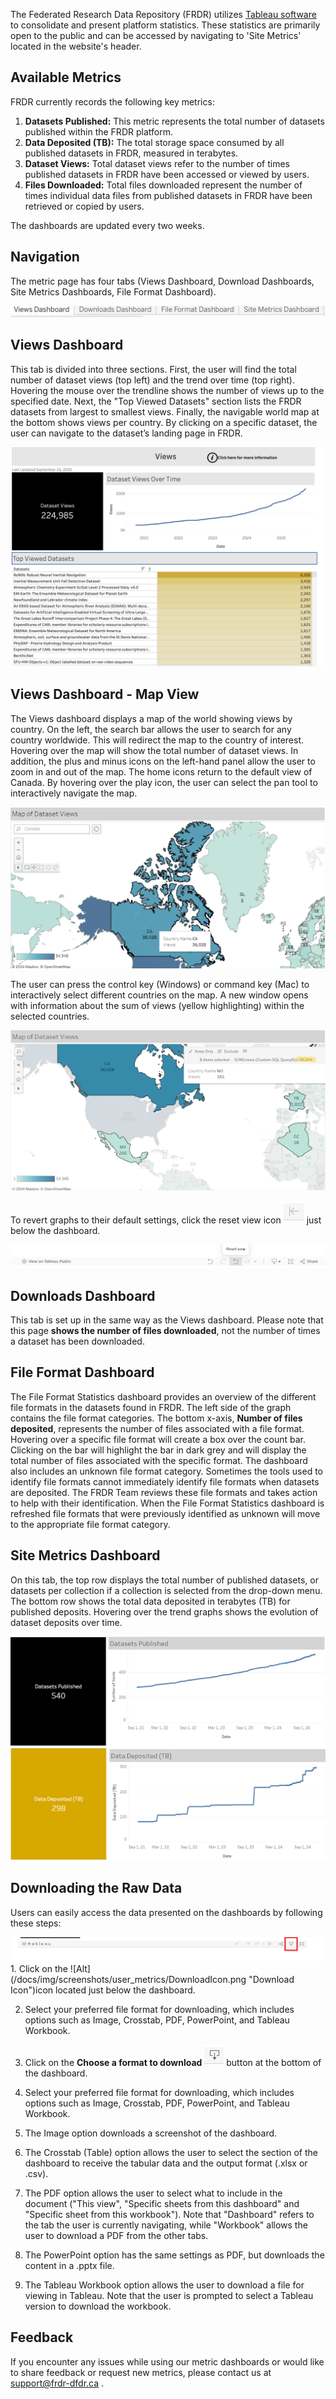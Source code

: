 ﻿The Federated Research Data Repository (FRDR) utilizes [Tableau software](https://www.tableau.com/why-tableau/what-is-tableau) to consolidate and present platform statistics. These statistics are primarily open to the public and can be accessed by navigating to 'Site Metrics' located in the website's header. 



## Available Metrics

FRDR currently records the following key metrics:

1. **Datasets Published:** This metric represents the total number of datasets published within the FRDR platform.
2. **Data Deposited (TB):** The total storage space consumed by all published datasets in FRDR, measured in terabytes.
3. **Dataset Views:** Total dataset views refer to the number of times published datasets in FRDR have been accessed or viewed by users.
4. **Files Downloaded:** Total files downloaded represent the number of times individual data files from published datasets in FRDR have been retrieved or copied by users.
   
The dashboards are updated every two weeks. 

## Navigation

The metric page has four tabs (Views Dashboard, Download Dashboards, Site Metrics Dashboards, File Format Dashboard). 

<a href="/docs/img/screenshots/user_metrics/metrics_nav_tab.png" class="screenshot-lightbox">
<img src="/docs/img/screenshots/user_metrics/metrics_nav_tab.png" alt="Screenshot showing the top navigation tab." class="screenshot"/>
</a>



## Views Dashboard

This tab is divided into three sections. First, the user will find the total number of dataset views (top left) and the 
trend over time (top right). Hovering the mouse over the trendline shows the number of views up to the specified date. 
Next, the "Top Viewed Datasets" section lists the FRDR datasets from largest to smallest views. Finally, the navigable 
world map at the bottom shows views per country.  By clicking on a specific dataset, the user can navigate to the 
dataset’s landing page in FRDR. 

<a href="/docs/img/screenshots/user_metrics/metrics_view_tab_1.png" class="screenshot-lightbox">
<img src="/docs/img/screenshots/user_metrics/metrics_view_tab_1.png" alt="Screenshot showing the views tab." class="screenshot"/>
</a>


## Views Dashboard - Map View

The Views dashboard displays a map of the world showing views by country.  On the left, the search bar allows the user 
to search for any country worldwide. This will redirect the map to the country of interest. Hovering over the map will 
show the total number of dataset views. In addition, the plus and minus icons on the left-hand panel allow the user to 
zoom in and out of the map. The home icons return to the default view of Canada. By hovering over the play icon, the 
user can select the pan tool to interactively navigate the map.  

<a href="/docs/img/screenshots/user_metrics/metrics_map_view.png" class="screenshot-lightbox">
<img src="/docs/img/screenshots/user_metrics/metrics_map_view.png" alt="Screenshot showing the view map." class="screenshot"/>
</a>


The user can press the control key (Windows) or command key (Mac) to interactively select different countries on the 
map. A new window opens with information about the sum of views (yellow highlighting) within the selected countries. 

<a href="/docs/img/screenshots/user_metrics/metrics_map_view_2.png" class="screenshot-lightbox">
<img src="/docs/img/screenshots/user_metrics/metrics_map_view_2.png" alt="Screenshot showing the view map." class="screenshot"/>
</a>

To revert graphs to their default settings, click the reset view icon ![Alt](/docs/img/screenshots/user_metrics/RevertIcon.png "Revert Icon") just below the dashboard.

<a href="/docs/img/screenshots/user_metrics/metrics_reset_map_button.png" class="screenshot-lightbox">
<img src="/docs/img/screenshots/user_metrics/metrics_reset_map_button.png" alt="Screenshot showing the reset map button." class="screenshot"/>
</a>

## Downloads Dashboard
This tab is set up in the same way as the Views dashboard. Please note that this page **shows the number of files 
downloaded**, not the number of times a dataset has been downloaded.  

## File Format Dashboard
The File Format Statistics dashboard provides an overview of the different file formats in the datasets 
found in FRDR. The left side of the graph contains the file format categories. The bottom x-axis, 
**Number of files deposited**, represents the number of files associated with a file format. Hovering over a 
specific file format will create a box over the count bar. Clicking on the bar will highlight the bar in 
dark grey and will display the total number of files associated with the specific format. The dashboard 
also includes an unknown file format category. Sometimes the tools used to identify file formats cannot 
immediately identify file formats when datasets are deposited. The FRDR Team reviews these file formats and 
takes action to help with their identification. When the File Format Statistics dashboard is refreshed file 
formats that were previously identified as unknown will move to the appropriate file format category.



## Site Metrics Dashboard
On this tab, the top row displays the total number of published datasets, or datasets per collection if a collection is 
selected from the drop-down menu. The bottom row shows the total data deposited in terabytes (TB) for published deposits.
Hovering over the trend graphs shows the evolution of dataset deposits over time.

<a href="/docs/img/screenshots/user_metrics/metrics_site_usage_tab.png" class="screenshot-lightbox">
<img src="/docs/img/screenshots/user_metrics/metrics_site_usage_tab.png" alt="Screenshot showing the Site Usage Tab." class="screenshot"/>
</a>


## Downloading the Raw Data
Users can easily access the data presented on the dashboards by following these steps:

<a href="/docs/img/screenshots/user_metrics/MenuBar.png" class="screenshot-lightbox">
<img src="/docs/img/screenshots/user_metrics/MenuBar.png" alt="Screenshot showing where to find the download icon." class="screenshot"/>
</a>
1. Click on the  ![Alt](/docs/img/screenshots/user_metrics/DownloadIcon.png "Download Icon")icon located just below the dashboard.

2. Select your preferred file format for downloading, which includes options such as Image, Crosstab, PDF, PowerPoint, and Tableau Workbook.

3. Click on the **Choose a format to download**  ![Alt](/docs/img/screenshots/user_metrics/DownloadIcon.png "Download Icon") button at the bottom of the dashboard.
 
4. Select your preferred file format for downloading, which includes options such as Image, Crosstab, PDF, PowerPoint, and Tableau Workbook.
 
5. The Image option downloads a screenshot of the dashboard.
 
6. The Crosstab (Table) option allows the user to select the section of the dashboard to receive the tabular data and the output format (.xlsx or .csv).
 
7. The PDF option allows the user to select what to include in the document ("This view", "Specific sheets from this dashboard" and "Specific sheet from this workbook"). Note that "Dashboard" refers to the tab the user is currently navigating, while "Workbook" allows the user to download a PDF from the other tabs.
 
8. The PowerPoint option has the same settings as PDF, but downloads the content in a .pptx file.
 
9. The Tableau Workbook option allows the user to download a file for viewing in Tableau. Note that the user is prompted to select a Tableau version to download the workbook.


## Feedback
If you encounter any issues while using our metric dashboards or would like to share feedback or request new metrics, 
please contact us at [support@frdr-dfdr.ca](mailto:support@frdr-dfdr.ca) .

